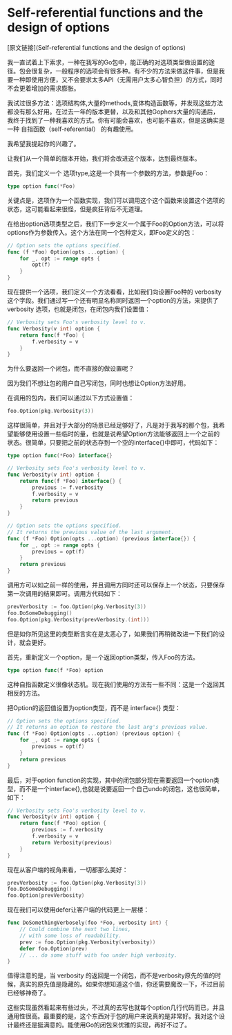 # Self-referential functions and the design of options

[原文链接](Self-referential functions and the design of options)

我一直试着上下索求，一种在我写的Go包中，能正确的对选项类型做设置的途径。包会很复杂，一般程序的选项会有很多种。有不少的方法来做这件事，但是我要一种即使用方便，又不会要求太多API（无需用户太多心智负担）的方式，同时不会更着增加的需求膨胀。

我试过很多方法：选项结构体,大量的methods,变体构造函数等，并发现这些方法都没有那么好用。在过去一年的版本更替，以及和其他Gophers大量的沟通后，我终于找到了一种我喜欢的方式。你有可能会喜欢，也可能不喜欢，但是这确实是一种 自指函数（self-referential） 的有趣使用。

我希望我提起你的兴趣了。

让我们从一个简单的版本开始，我们将会改进这个版本，达到最终版本。

首先，我们定义一个 选项type,这是一个具有一个参数的方法，参数是Foo：

```go
type option func(*Foo)
```

关键点是，选项作为一个函数实现，我们可以调用这个这个函数来设置这个选项的状态，这可能看起来很怪，但是疯狂背后不无道理。

在给出option选项类型之后，我们下一步定义一个属于Foo的Option方法，可以将options作为参数传入。这个方法在同一个包种定义，即Foo定义的包：

```go
// Option sets the options specified.
func (f *Foo) Option(opts ...option) {
    for _, opt := range opts {
        opt(f)
    }
}
```

现在提供一个选项，我们定义一个方法看看，比如我们向设置Foo种的 verbosity这个字段。我们通过写一个还有明显名称同时返回一个option的方法，来提供了verbosity 选项，也就是闭包，在闭包内我们设置值：

```go
// Verbosity sets Foo's verbosity level to v.
func Verbosity(v int) option {
    return func(f *Foo) {
        f.verbosity = v
    }
}
```

为什么要返回一个闭包，而不直接的做设置呢？

因为我们不想让包的用户自己写闭包，同时也想让Option方法好用。

在调用的包内，我们可以通过以下方式设置值：

```go
foo.Option(pkg.Verbosity(3))
```

这样很简单，并且对于大部分的场景已经足够好了，凡是对于我写的那个包，我希望能够使用设置一些临时的量，也就是说希望Option方法能够返回上一个之前的状态。很简单，只要把之前的状态存到一个空的interface{}中即可，代码如下：

```go
type option func(*Foo) interface{}

// Verbosity sets Foo's verbosity level to v.
func Verbosity(v int) option {
    return func(f *Foo) interface{} {
        previous := f.verbosity
        f.verbosity = v
        return previous
    }
}

// Option sets the options specified.
// It returns the previous value of the last argument.
func (f *Foo) Option(opts ...option) (previous interface{}) {
    for _, opt := range opts {
        previous = opt(f)
    }
    return previous
}
```

调用方可以如之前一样的使用，并且调用方同时还可以保存上一个状态，只要保存第一次调用的结果即可。调用方代码如下：

```go
prevVerbosity := foo.Option(pkg.Verbosity(3))
foo.DoSomeDebugging()
foo.Option(pkg.Verbosity(prevVerbosity.(int)))
```

但是如你所见这里的类型断言实在是太恶心了，如果我们再稍微改进一下我们的设计，就会更好。

首先，重新定义一个option，是一个返回option类型，传入Foo的方法。

```go
type option func(f *Foo) option
```

这种自指函数定义很像状态机。现在我们使用的方法有一些不同：这是一个返回其相反的方法。

把Option的返回值设置为option类型，而不是 interface{} 类型：

```go
// Option sets the options specified.
// It returns an option to restore the last arg's previous value.
func (f *Foo) Option(opts ...option) (previous option) {
    for _, opt := range opts {
        previous = opt(f)
    }
    return previous
}
```

最后，对于option function的实现，其中的闭包部分现在需要返回一个option类型，而不是一个interface{},也就是说要返回一个自己undo的闭包，这也很简单，如下：

```go
// Verbosity sets Foo's verbosity level to v.
func Verbosity(v int) option {
    return func(f *Foo) option {
        previous := f.verbosity
        f.verbosity = v
        return Verbosity(previous)
    }
}
```

现在从客户端的视角来看，一切都那么美好：

```go
prevVerbosity := foo.Option(pkg.Verbosity(3))
foo.DoSomeDebugging()
foo.Option(prevVerbosity)
```

现在我们可以使用defer让客户端的代码更上一层楼：

```go
func DoSomethingVerbosely(foo *Foo, verbosity int) {
    // Could combine the next two lines,
    // with some loss of readability.
    prev := foo.Option(pkg.Verbosity(verbosity))
    defer foo.Option(prev)
    // ... do some stuff with foo under high verbosity.
}
```

值得注意的是，当 verbosity 的返回是一个闭包，而不是verbosity原先的值的时候，真实的原先值是隐藏的。如果你想知道这个值，你还需要魔改一下，不过目前已经够神奇了。

这些实现虽然看起来有些过头，不过真的去写也就每个option几行代码而已，并且通用性很高。最重要的是，这个东西对于包的用户来说真的是非常好。我对这个设计最终还是挺满意的。能使用Go的闭包来优雅的实现，再好不过了。